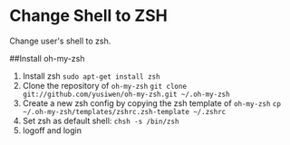 Change Shell to ZSH
===================
Change user's shell to zsh.  

##Install oh-my-zsh
1. Install zsh
`sudo apt-get install zsh`
2. Clone the repository of `oh-my-zsh`
`git clone git://github.com/yusiwen/oh-my-zsh.git ~/.oh-my-zsh`
3. Create a new zsh config by copying the zsh template of `oh-my-zsh`
`cp ~/.oh-my-zsh/templates/zshrc.zsh-template ~/.zshrc`
4. Set zsh as default shell:
`chsh -s /bin/zsh`
5. logoff and login


